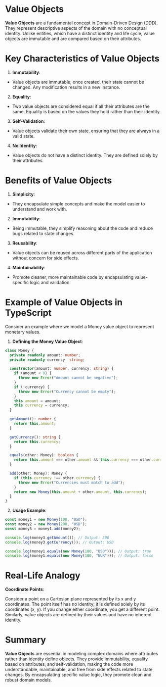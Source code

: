 # Value Objects

**Value Objects** are a fundamental concept in Domain-Driven Design (DDD). They represent descriptive aspects of the domain with no conceptual identity. Unlike entities, which have a distinct identity and life cycle, value objects are immutable and are compared based on their attributes.

# Key Characteristics of Value Objects

1. **Immutability**:

- Value objects are immutable; once created, their state cannot be changed. Any modification results in a new instance.

2. **Equality**:

- Two value objects are considered equal if all their attributes are the same. Equality is based on the values they hold rather than their identity.

3. **Self-Validation**:

- Value objects validate their own state, ensuring that they are always in a valid state.

4. **No Identity**:

- Value objects do not have a distinct identity. They are defined solely by their attributes.

# Benefits of Value Objects

1. **Simplicity**:

- They encapsulate simple concepts and make the model easier to understand and work with.

2. **Immutability**:

- Being immutable, they simplify reasoning about the code and reduce bugs related to state changes.

3. **Reusability**:

- Value objects can be reused across different parts of the application without concern for side effects.

4. **Maintainability**:

- Promote cleaner, more maintainable code by encapsulating value-specific logic and validation.

# Example of Value Objects in TypeScript

Consider an example where we model a Money value object to represent monetary values.

1. **Defining the Money Value Object**:

```typescript
class Money {
  private readonly amount: number;
  private readonly currency: string;

  constructor(amount: number, currency: string) {
    if (amount < 0) {
      throw new Error("Amount cannot be negative");
    }
    if (!currency) {
      throw new Error("Currency cannot be empty");
    }
    this.amount = amount;
    this.currency = currency;
  }

  getAmount(): number {
    return this.amount;
  }

  getCurrency(): string {
    return this.currency;
  }

  equals(other: Money): boolean {
    return this.amount === other.amount && this.currency === other.currency;
  }

  add(other: Money): Money {
    if (this.currency !== other.currency) {
      throw new Error("Currencies must match to add");
    }
    return new Money(this.amount + other.amount, this.currency);
  }
}
```

2. **Usage Example**:

```typescript
const money1 = new Money(100, "USD");
const money2 = new Money(200, "USD");
const money3 = money1.add(money2);

console.log(money3.getAmount()); // Output: 300
console.log(money3.getCurrency()); // Output: USD

console.log(money1.equals(new Money(100, "USD"))); // Output: true
console.log(money1.equals(new Money(100, "EUR"))); // Output: false
```

# Real-Life Analogy

**Coordinate Points**:

Consider a point on a Cartesian plane represented by its x and y coordinates. The point itself has no identity; it is defined solely by its coordinates (x, y). If you change either coordinate, you get a different point. Similarly, value objects are defined by their values and have no inherent identity.

# Summary

**Value Objects** are essential in modeling complex domains where attributes rather than identity define objects. They provide immutability, equality based on attributes, and self-validation, making the code more understandable, maintainable, and free from side effects related to state changes. By encapsulating specific value logic, they promote clean and robust domain models.
